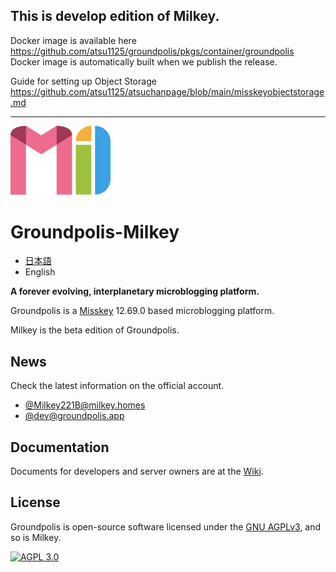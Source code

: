 This is **develop** edition of Milkey.
---------

Docker image is available here  
https://github.com/atsu1125/groundpolis/pkgs/container/groundpolis  
Docker image is automatically built when we publish the release.

Guide for setting up Object Storage  
https://github.com/atsu1125/atsuchanpage/blob/main/misskeyobjectstorage.md  

--------

<img src="assets/milkey_transparent.svg" width="160" />

Groundpolis-Milkey
======================================================

- [日本語](README-ja.md)
- English

**A forever evolving, interplanetary microblogging platform.**

Groundpolis is a [Misskey](https://github.com/syuilo/misskey) 12.69.0 based microblogging platform.

Milkey is the beta edition of Groundpolis.

News
--------
Check the latest information on the official account.
- [@Milkey221B@milkey.homes](https://milkey.homes/@Milkey221B)
- [@dev@groundpolis.app](https://groundpolis.app/@dev)

Documentation
---------
Documents for developers and server owners are at the [Wiki](https://github.com/sakura-tel/milkey/wiki).

License
--------

Groundpolis is open-source software licensed under the [GNU AGPLv3](LICENSE), and so is Milkey.

[![AGPL 3.0][agpl-3.0-badge]][AGPL-3.0]

[agpl-3.0]:           https://www.gnu.org/licenses/agpl-3.0.en.html
[agpl-3.0-badge]:     https://img.shields.io/badge/license-AGPL--3.0-444444.svg?style=for-the-badge
